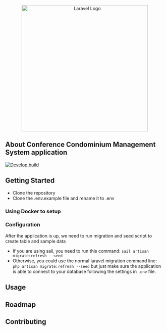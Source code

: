<p align="center"><a href="https://laravel.com" target="_blank"><img src="https://raw.githubusercontent.com/laravel/art/master/logo-lockup/5%20SVG/2%20CMYK/1%20Full%20Color/laravel-logolockup-cmyk-red.svg" width="400" alt="Laravel Logo"></a></p>

## About Conference Condominium Management System application
[![Develop build](https://github.com/LAMPSpace/Conference-Condominium-Management/actions/workflows/develop.yml/badge.svg?branch=develop)](https://github.com/LAMPSpace/Conference-Condominium-Management/actions/workflows/develop.yml)
## Getting Started

- Clone the repository
- Clone the .env.example file and rename it to .env

### Using Docker to setup

### Configuration

After the application is up, we need to run migration and seed script to create table and sample data
- If you are using sail, you need to run this command: `sail artisan migrate:refresh --seed`
- Otherwise, you could use the normal laravel migration command line: `php artisan migrate:refresh --seed` but just make sure the application is able to connect to your database following the settings in `.env` file.

## Usage

## Roadmap

## Contributing

